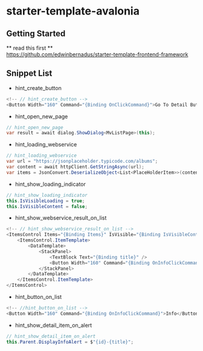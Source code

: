 # starter-template-avalonia

## Getting Started
** read this first **  
https://github.com/edwinbernadus/starter-template-frontend-framework

## Snippet List
- hint_create_button
````csharp
<!-- // hint_create_button -->
<Button Width="160" Command="{Binding OnClickCommand}">Go To Detail Button </Button>
````
- hint_open_new_page
````csharp
// hint_open_new_page
var result = await dialog.ShowDialog<MvListPage>(this);
````
- hint_loading_webservice
````csharp
// hint_loading_webservice
var url = "https://jsonplaceholder.typicode.com/albums";
var content = await httpClient.GetStringAsync(url);
var items = JsonConvert.DeserializeObject<List<PlaceHolderItem>>(content);
````
- hint_show_loading_indicator
````csharp
// hint_show_loading_indicator
this.IsVisibleLoading = true;
this.IsVisibleContent = false;
````
- hint_show_webservice_result_on_list
````csharp
<!-- // hint_show_webservice_result_on_list -->
<ItemsControl Items="{Binding Items}" IsVisible="{Binding IsVisibleContent,Mode=TwoWay}">
    <ItemsControl.ItemTemplate>
        <DataTemplate>
            <StackPanel>
                <TextBlock Text="{Binding title}" />
                <Button Width="160" Command="{Binding OnInfoClickCommand}">Info</Button>
            </StackPanel>
        </DataTemplate>
    </ItemsControl.ItemTemplate>
</ItemsControl>
````
- hint_button_on_list
````csharp
<!-- //hint_button_on_list -->
<Button Width="160" Command="{Binding OnInfoClickCommand}">Info</Button>
````
- hint_show_detail_item_on_alert
````csharp
// hint_show_detail_item_on_alert
this.Parent.DisplayInfoAlert = $"{id}-{title}";
````